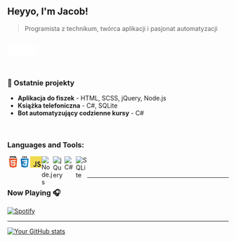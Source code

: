 ## Heyyo, I'm Jacob!
> Programista z technikum, twórca aplikacji i pasjonat automatyzacji
<br>
<a href="https://twój-link-do-strony.com" target="_blank"><img align="left" alt="twoja-strona" width="22px" src="https://github.com/Aakarsh-B/trying-repos/blob/master/www.svg" /></a>
<a href="https://linkedin.com/in/twoje-linkedin" target="_blank"><img align="left" alt="LinkedIn" width="22px" src="https://github.com/Aakarsh-B/trying-repos/blob/master/linkedin.svg" /></a>
<a href="https://instagram.com/twoje-instagram" target="_blank"><img align="left" alt="Instagram" width="22px" src="https://github.com/Aakarsh-B/trying-repos/blob/master/insta.svg" /></a>

<br />
<br />
<br />

### 📕 Ostatnie projekty

<!-- PROJECT-LIST:START -->
- **Aplikacja do fiszek** - HTML, SCSS, jQuery, Node.js
- **Książka telefoniczna** - C#, SQLite
- **Bot automatyzujący codzienne kursy** - C#
<!-- PROJECT-LIST:END -->

<br />

### Languages and Tools:

<a href="https://www.w3.org/html/" target="_blank"><img align="left" alt="HTML5" width="26px" src="https://raw.githubusercontent.com/github/explore/80688e429a7d4ef2fca1e82350fe8e3517d3494d/topics/html/html.png" /></a>
<a href="https://www.w3schools.com/css/" target="_blank"><img align="left" alt="CSS3" width="26px" src="https://raw.githubusercontent.com/github/explore/80688e429a7d4ef2fca1e82350fe8e3517d3494d/topics/css/css.png" /></a>
<a href="https://www.javascript.com/" target="_blank"><img align="left" alt="JavaScript" width="26px" src="https://raw.githubusercontent.com/github/explore/80688e429a7d4ef2fca1e82350fe8e3517d3494d/topics/javascript/javascript.png" /></a>
<a href="https://nodejs.org/" target="_blank"><img align="left" alt="Node.js" width="26px" src="https://github.com/Aakarsh-B/trying-repos/blob/master/nodejs.svg?raw=true" /></a>
<a href="https://jquery.com/" target="_blank"><img align="left" alt="jQuery" width="26px" src="https://github.com/Aakarsh-B/trying-repos/blob/master/jquery.svg" /></a>
<a href="https://docs.microsoft.com/en-us/dotnet/csharp/" target="_blank"><img align="left" alt="C#" width="26px" src="https://github.com/Aakarsh-B/trying-repos/blob/master/csharp.png" /></a>
<a href="https://sqlite.org/" target="_blank"><img align="left" alt="SQLite" width="26px" src="https://github.com/Aakarsh-B/trying-repos/blob/master/sqlite.png" /></a>

<br />
<br />

---

### Now Playing 🎧

[![Spotify](https://github-readme-remake.vercel.app/api/spotify)](https://open.spotify.com/user/your_spotify_username)

---

[![Your GitHub stats](https://github-readme-stats.vercel.app/api?username=tymek300&include_all_commits=true&count_private=true&show_icons=true&line_height=20&title_color=FFFFFF&icon_color=FFFFFF&text_color=FFFFFF&bg_color=0D1117)](https://github.com/anuraghazra/github-readme-stats)
